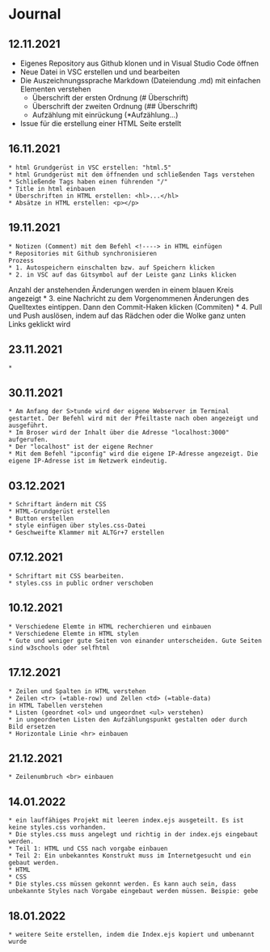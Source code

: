 # Journal

## 12.11.2021
* Eigenes Repository aus Github klonen und in Visual Studio Code öffnen
* Neue Datei in VSC erstellen und und bearbeiten
* Die Auszeichnungssprache Markdown (Dateiendung .md) mit einfachen Elementen verstehen
    * Überschrift der ersten Ordnung (# Überschrift)
    * Überschrift der zweiten Ordnung (## Überschrift)
    * Aufzählung mit einrückung (*Aufzählung...)
* Issue für die erstellung einer HTML Seite erstellt

## 16.11.2021
    * html Grundgerüst in VSC erstellen: "html.5"
    * html Grundgerüst mit dem öffnenden und schließenden Tags verstehen
    * Schließende Tags haben einen führenden "/"
    * Title in html einbauen 
    * Überschriften in HTML erstellen: <hl>...</hl>
    * Absätze in HTML erstellen: <p></p>

## 19.11.2021
    * Notizen (Comment) mit dem Befehl <!----> in HTML einfügen
    * Repositories mit Github synchronisieren
    Prozess
    * 1. Autospeichern einschalten bzw. auf Speichern klicken
    * 2. in VSC auf das Gitsymbol auf der Leiste ganz Links klicken
Anzahl der anstehenden Änderungen werden in einem blauen Kreis angezeigt
    * 3. eine Nachricht zu dem Vorgenommenen Änderungen des Quelltextes eintippen. Dann den Commit-Haken klicken (Commiten)
    * 4. Pull und Push auslösen, indem auf das Rädchen oder die Wolke ganz unten Links geklickt wird

## 23.11.2021
    *


## 30.11.2021
    * Am Anfang der S>tunde wird der eigene Webserver im Terminal gestartet. Der Befehl wird mit der Pfeiltaste nach oben angezeigt und ausgeführt.
    * Im Broser wird der Inhalt über die Adresse "localhost:3000" aufgerufen.
    * Der "localhost" ist der eigene Rechner
    * Mit dem Befehl "ipconfig" wird die eigene IP-Adresse angezeigt. Die eigene IP-Adresse ist im Netzwerk eindeutig.
    
## 03.12.2021
    * Schriftart ändern mit CSS
    * HTML-Grundgerüst erstellen
    * Button erstellen
    * style einfügen über styles.css-Datei
    * Geschweifte Klammer mit ALTGr+7 erstellen

## 07.12.2021
    * Schriftart mit CSS bearbeiten.
    * styles.css in public ordner verschoben

## 10.12.2021
    
    * Verschiedene Elemte in HTML recherchieren und einbauen
    * Verschiedene Elemte in HTML stylen
    * Gute und weniger gute Seiten von einander unterscheiden. Gute Seiten sind w3schools oder selfhtml

    
## 17.12.2021
    * Zeilen und Spalten in HTML verstehen
    * Zeilen <tr> (=table-row) und Zellen <td> (=table-data)
    in HTML Tabellen verstehen
    * Listen (geordnet <ol> und ungeordnet <ul> verstehen)
    * in ungeordneten Listen den Aufzählungspunkt gestalten oder durch Bild ersetzen
    * Horizontale Linie <hr> einbauen

## 21.12.2021
    * Zeilenumbruch <br> einbauen


## 14.01.2022
    * ein lauffähiges Projekt mit leeren index.ejs ausgeteilt. Es ist keine styles.css vorhanden. 
    * Die styles.css muss angelegt und richtig in der index.ejs eingebaut werden.
    * Teil 1: HTML und CSS nach vorgabe einbauen
    * Teil 2: Ein unbekanntes Konstrukt muss im Internetgesucht und ein gebaut werden.
    * HTML 
    * CSS
    * Die styles.css müssen gekonnt werden. Es kann auch sein, dass unbekannte Styles nach Vorgabe eingebaut werden müssen. Beispie: gebe


## 18.01.2022
    * weitere Seite erstellen, indem die Index.ejs kopiert und umbenannt wurde